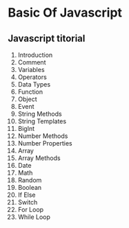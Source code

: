 # Basic Of Javascript

## Javascript titorial
1. Introduction
2. Comment
3. Variables
4. Operators
5. Data Types
6. Function
7. Object
8. Event
9. String Methods
10. String Templates
11. BigInt
12. Number Methods
13. Number Properties
14. Array
15. Array Methods
16. Date
17. Math
18. Random
19. Boolean
20. If Else
21. Switch
22. For Loop
23. While Loop